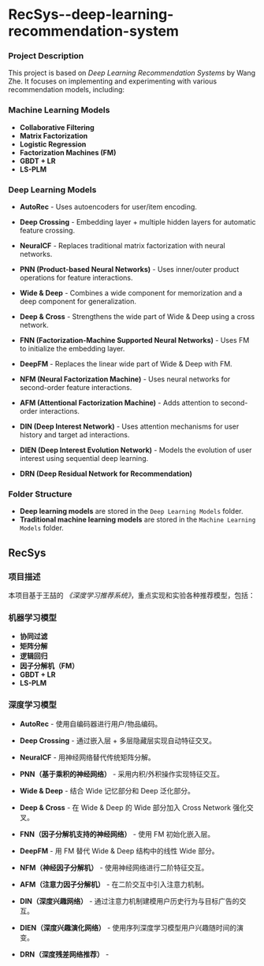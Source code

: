 # RecSys--deep-learning-recommendation-system

### Project Description
This project is based on *Deep Learning Recommendation Systems* by Wang Zhe. It focuses on implementing and experimenting with various recommendation models, including:

### Machine Learning Models
- **Collaborative Filtering**
- **Matrix Factorization**
- **Logistic Regression**
- **Factorization Machines (FM)**
- **GBDT + LR**
- **LS-PLM**

### Deep Learning Models
- **AutoRec** - Uses autoencoders for user/item encoding.  

- **Deep Crossing** - Embedding layer + multiple hidden layers for automatic feature crossing.  

- **NeuralCF** - Replaces traditional matrix factorization with neural networks.  

- **PNN (Product-based Neural Networks)** - Uses inner/outer product operations for feature interactions.  
- **Wide & Deep** - Combines a wide component for memorization and a deep component for generalization.  
- **Deep & Cross** - Strengthens the wide part of Wide & Deep using a cross network.  
- **FNN (Factorization-Machine Supported Neural Networks)** - Uses FM to initialize the embedding layer.  
- **DeepFM** - Replaces the linear wide part of Wide & Deep with FM.  

- **NFM (Neural Factorization Machine)** - Uses neural networks for second-order feature interactions.  

- **AFM (Attentional Factorization Machine)** - Adds attention to second-order interactions.  

- **DIN (Deep Interest Network)** - Uses attention mechanisms for user history and target ad interactions.  

- **DIEN (Deep Interest Evolution Network)** - Models the evolution of user interest using sequential deep learning.  
- **DRN (Deep Residual Network for Recommendation)** 

### Folder Structure
- **Deep learning models** are stored in the `Deep Learning Models` folder.
- **Traditional machine learning models** are stored in the `Machine Learning Models` folder.


## RecSys

### 项目描述
本项目基于王喆的 *《深度学习推荐系统》*，重点实现和实验各种推荐模型，包括：

### 机器学习模型
- **协同过滤**
- **矩阵分解**
- **逻辑回归**
- **因子分解机（FM）**
- **GBDT + LR**
- **LS-PLM**

### 深度学习模型
- **AutoRec** - 使用自编码器进行用户/物品编码。  

- **Deep Crossing** - 通过嵌入层 + 多层隐藏层实现自动特征交叉。  

- **NeuralCF** - 用神经网络替代传统矩阵分解。  

- **PNN（基于乘积的神经网络）** - 采用内积/外积操作实现特征交互。  

- **Wide & Deep** - 结合 Wide 记忆部分和 Deep 泛化部分。  

- **Deep & Cross** - 在 Wide & Deep 的 Wide 部分加入 Cross Network 强化交叉。  
- **FNN（因子分解机支持的神经网络）** - 使用 FM 初始化嵌入层。  
- **DeepFM** - 用 FM 替代 Wide & Deep 结构中的线性 Wide 部分。  

- **NFM（神经因子分解机）** - 使用神经网络进行二阶特征交互。  

- **AFM（注意力因子分解机）** - 在二阶交互中引入注意力机制。  

- **DIN（深度兴趣网络）** - 通过注意力机制建模用户历史行为与目标广告的交互。  

- **DIEN（深度兴趣演化网络）** - 使用序列深度学习模型用户兴趣随时间的演变。  

- **DRN（深度残差网络推荐）** -


